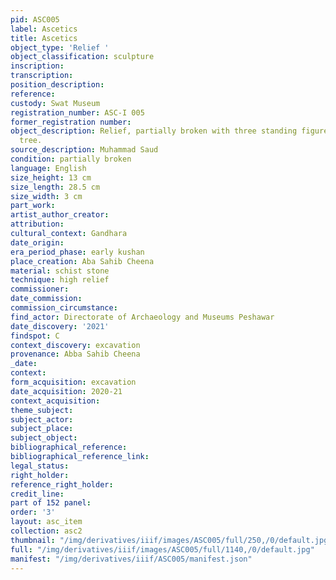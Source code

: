 ```yaml
---
pid: ASC005
label: Ascetics
title: Ascetics
object_type: 'Relief '
object_classification: sculpture
inscription: 
transcription: 
position_description: 
reference: 
custody: Swat Museum
registration_number: ASC-I 005
former_registration number: 
object_description: Relief, partially broken with three standing figures and a bodhi
  tree.
source_description: Muhammad Saud
condition: partially broken
language: English
size_height: 13 cm
size_length: 28.5 cm
size_width: 3 cm
part_work: 
artist_author_creator: 
attribution: 
cultural_context: Gandhara
date_origin: 
era_period_phase: early kushan
place_creation: Aba Sahib Cheena
material: schist stone
technique: high relief
commissioner: 
date_commission: 
commission_circumstance: 
find_actor: Directorate of Archaeology and Museums Peshawar
date_discovery: '2021'
findspot: C
context_discovery: excavation
provenance: Abba Sahib Cheena
_date: 
context: 
form_acquisition: excavation
date_acquisition: 2020-21
context_acquisition: 
theme_subject: 
subject_actor: 
subject_place: 
subject_object: 
bibliographical_reference: 
bibliographical_reference_link: 
legal_status: 
right_holder: 
reference_right_holder: 
credit_line: 
part of 152 panel: 
order: '3'
layout: asc_item
collection: asc2
thumbnail: "/img/derivatives/iiif/images/ASC005/full/250,/0/default.jpg"
full: "/img/derivatives/iiif/images/ASC005/full/1140,/0/default.jpg"
manifest: "/img/derivatives/iiif/ASC005/manifest.json"
---
```

